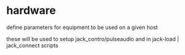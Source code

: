 # hardware

define parameters for equipment to be used on a given host

these will be used to setup jack_contro/pulseaudio and in jack-load | jack_connect scripts
